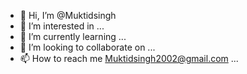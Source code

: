 - 👋 Hi, I’m @Muktidsingh
- 👀 I’m interested in ...
- 🌱 I’m currently learning ...
- 💞️ I’m looking to collaborate on ...
- 📫 How to reach me Muktidsingh2002@gmail.com ...

<!---
Muktidsingh/Muktidsingh is a ✨ special ✨ repository because its `README.md` (this file) appears on your GitHub profile.
You can click the Preview link to take a look at your changes.
--->
